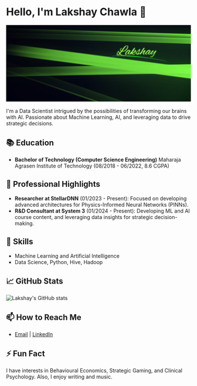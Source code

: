 # Hello, I'm Lakshay Chawla 👋

<img src="banner.jpg">

I'm a Data Scientist intrigued by the possibilities of transforming our brains with AI. Passionate about Machine Learning, AI, and leveraging data to drive strategic decisions.

## 📚 Education
- **Bachelor of Technology (Computer Science Engineering)**
  Maharaja Agrasen Institute of Technology (08/2018 - 06/2022, 8.6 CGPA)

## 🌟 Professional Highlights
- **Researcher at StellarDNN** (01/2023 - Present): Focused on developing advanced architectures for Physics-Informed Neural Networks (PINNs).
- **R&D Consultant at System 3** (01/2024 - Present): Developing ML and AI course content, and leveraging data insights for strategic decision-making.

## 🚀 Skills
- Machine Learning and Artificial Intelligence
- Data Science, Python, Hive, Hadoop

## 📈 GitHub Stats
![Lakshay's GitHub stats](https://github-readme-stats.vercel.app/api?username=Lakshay-13&show_icons=true&theme=radical&bg_color=967bb6&title_color=0afa9e&text_color=0afa9e)

## 📫 How to Reach Me
- [Email](mailto:lakshaychawla13@gmail.com) | [LinkedIn](https://www.linkedin.com/in/lakshaychawla13)

## ⚡ Fun Fact
I have interests in Behavioural Economics, Strategic Gaming, and Clinical Psychology. Also, I enjoy writing and music.
